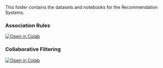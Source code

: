This folder contains the datasets and notebooks for the Recommendation Systems.


### Association Rules

[![Open in Colab](https://colab.research.google.com/assets/colab-badge.svg)](https://colab.research.google.com/github/manaranjanp/IIMBClasses/blob/main/recsys/Association_Rules_V1.ipynb)


### Collaborative Filtering

[![Open in Colab](https://colab.research.google.com/assets/colab-badge.svg)](https://colab.research.google.com/github/manaranjanp/IIMBClasses/blob/main/recsys/Collaborative_Filtering_V1.ipynb)

